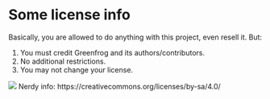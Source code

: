 # Some license info

Basically, you are allowed to do anything with this project, even resell it. But:

1. You must credit Greenfrog and its authors/contributors.
2. No additional restrictions.
3. You may not change your license.

<img src="https://mirrors.creativecommons.org/presskit/buttons/88x31/png/by-sa.png">
Nerdy info: https://creativecommons.org/licenses/by-sa/4.0/
